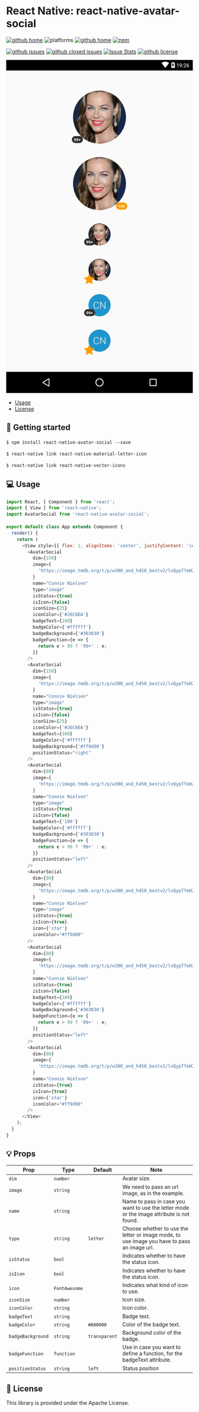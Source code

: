 # React Native: react-native-avatar-social

[![github home](http://img.shields.io/npm/v/react-native-avatar-social.svg?style=flat)](https://www.npmjs.com/package/react-native-avatar-social)
![platforms](https://img.shields.io/badge/platforms-Android-brightgreen.svg?style=flat&colorB=191A17)
[![github home](https://img.shields.io/badge/gaetanozappi-react--native--avatar--social-blue.svg?style=flat)](https://github.com/gaetanozappi/react-native-avatar-social)
[![npm](https://img.shields.io/npm/dm/react-native-avatar-social.svg?style=flat&colorB=007ec6)](https://www.npmjs.com/package/react-native-avatar-social)

[![github issues](https://img.shields.io/github/issues/gaetanozappi/react-native-avatar-social.svg?style=flat)](https://github.com/gaetanozappi/react-native-avatar-social/issues)
[![github closed issues](https://img.shields.io/github/issues-closed/gaetanozappi/react-native-avatar-social.svg?style=flat&colorB=44cc11)](https://github.com/gaetanozappi/react-native-avatar-social/issues?q=is%3Aissue+is%3Aclosed)
[![Issue Stats](https://img.shields.io/issuestats/i/github/gaetanozappi/react-native-avatar-social.svg?style=flat&colorB=44cc11)](http://github.com/gaetanozappi/react-native-avatar-social/issues)
[![github license](https://img.shields.io/github/license/gaetanozappi/react-native-avatar-social.svg)]()

![PNG](screenshot/react-native-avatar-social.png)

-   [Usage](#-usage)
-   [License](#-license)

## 📖 Getting started

`$ npm install react-native-avatar-social --save`

`$ react-native link react-native-material-letter-icon`

`$ react-native link react-native-vector-icons`

## 💻 Usage

```javascript
import React, { Component } from 'react';
import { View } from 'react-native';
import AvatarSocial from 'react-native-avatar-social';

export default class App extends Component {
  render() {
    return (
      <View style={{ flex: 1, alignItems: 'center', justifyContent: 'center' }}>
        <AvatarSocial
          dim={150}
          image={
            'https://image.tmdb.org/t/p/w300_and_h450_bestv2/lvQypTfeH2Gn2PTbzq6XkT2PLmn.jpg'
          }
          name="Connie Nielsen"
          type="image"
          isStatus={true}
          isIcon={false}
          iconSize={25}
          iconColor={'#26C6DA'}
          badgeText={100}
          badgeColor={'#ffffff'}
          badgeBackground={'#303030'}
          badgeFunction={e => {
            return e > 99 ? '99+' : e;
          }}
        />
        <AvatarSocial
          dim={150}
          image={
            'https://image.tmdb.org/t/p/w300_and_h450_bestv2/lvQypTfeH2Gn2PTbzq6XkT2PLmn.jpg'
          }
          name="Connie Nielsen"
          type="image"
          isStatus={true}
          isIcon={false}
          iconSize={25}
          iconColor={'#26C6DA'}
          badgeText={100}
          badgeColor={'#ffffff'}
          badgeBackground={'#ff9d00'}
          positionStatus="right"
        />
        <AvatarSocial
          dim={80}
          image={
            'https://image.tmdb.org/t/p/w300_and_h450_bestv2/lvQypTfeH2Gn2PTbzq6XkT2PLmn.jpg'
          }
          name="Connie Nielsen"
          type="image"
          isStatus={true}
          isIcon={false}
          badgeText={'100'}
          badgeColor={'#ffffff'}
          badgeBackground={'#303030'}
          badgeFunction={e => {
            return e > 99 ? '99+' : e;
          }}
          positionStatus="left"
        />
        <AvatarSocial
          dim={80}
          image={
            'https://image.tmdb.org/t/p/w300_and_h450_bestv2/lvQypTfeH2Gn2PTbzq6XkT2PLmn.jpg'
          }
          name="Connie Nielsen"
          type="image"
          isStatus={true}
          isIcon={true}
          icon={'star'}
          iconColor="#ff9d00"
        />
        <AvatarSocial
          dim={80}
          image={
            'https://image.tmdb.org/t/p/w300_and_h450_bestv2/lvQypTfeH2Gn2PTbzq6XkT2PLmn.jpg'
          }
          name="Connie Nielsen"
          isStatus={true}
          isIcon={false}
          badgeText={100}
          badgeColor={'#ffffff'}
          badgeBackground={'#303030'}
          badgeFunction={e => {
            return e > 99 ? '99+' : e;
          }}
          positionStatus="left"
        />
        <AvatarSocial
          dim={80}
          image={
            'https://image.tmdb.org/t/p/w300_and_h450_bestv2/lvQypTfeH2Gn2PTbzq6XkT2PLmn.jpg'
          }
          name="Connie Nielsen"
          isStatus={true}
          isIcon={true}
          icon={'star'}
          iconColor="#ff9d00"
        />
      </View>
    );
  }
}
```

## 💡 Props

| Prop              | Type       | Default | Note                                                                                                       |
| ----------------- | ---------- | ------- | ---------------------------------------------------------------------------------------------------------- |
| `dim`       | `number`   |    | Avatar size.
| `image`      | `string`   |  | We need to pass an url image, as in the example.
| `name`      | `string`   |  | Name to pass in case you want to use the letter mode or the image attribute is not found.
| `type`      | `string`   |  `letter` | Choose whether to use the letter or image mode, to use image you have to pass an image url.
| `isStatus`      | `bool`   |  | Indicates whether to have the status icon.
| `isIcon`      | `bool`   |  | Indicates whether to have the status icon.
| `icon`      | `FontAwesome`   |  | Indicates what kind of icon to use.
| `iconSize`      | `number`   |  | Icon size.
| `iconColor`      | `string`   |  | Icon color.
| `badgeText`      | `string`   |  | Badge text.
| `badgeColor`      | `string`   | `#000000` | Color of the badge text.
| `badgeBackground`      | `string`   | `transparent` | Background color of the badge.
| `badgeFunction`      | `function`   |  | Use in case you want to define a function, for the badgeText attribute.
| `positionStatus`      | `string`   | `left` | Status position

## 📜 License
This library is provided under the Apache License.
